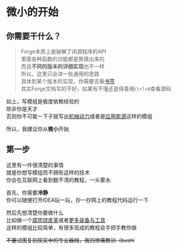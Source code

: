 ---
---

# 微小的开始

## 你需要干什么？

>Forge本质上是破解了闭源程序的API\
>里面各种函数的功能都是靠猜出来的\
>而且**不同的版本的详细实现**也不一样\
>所以，这里只会讲一些通用的思路\
>具体到某个版本的实现，你需要去看[书签](./0.1.书签)\
>其实Forge文档写的不好，如果有不懂还是得善用`Ctrl+B`查看源码

如上，写模组是极度依赖经验的\
除非你是天才\
否则你不可能一下子就写出[机械动力](https://www.mcmod.cn/class/2021.html)或者是[应用能源](https://www.mcmod.cn/class/260.html)这样的模组

所以，我建议你从**微小**开始

## 第一步

这里有一件很清楚的事情\
就是你想写模组而不拥有这样的技术\
你会在互联网上看到数不清的教程，一头雾水

首先，你需要**冷静**\
你可以随便打开IDEA玩一玩，抄一抄网上的教程代码运行一下

然后先想清楚你要做什么\
比如做一个[腐肉烧皮革](https://www.mcmod.cn/class/1194.html)或者[更多装备与工具](https://www.mcmod.cn/class/3565.html)\
这样的模组比较简单，有很多现成的教程会手把手教你做

~~不要试图复刻现实中的专业器械，我的惨痛教训（bushi~~
